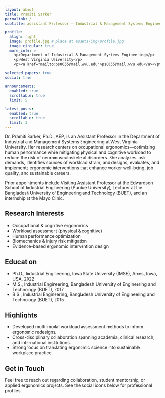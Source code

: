 ```yaml
---
layout: about
title: Pramiti Sarker
permalink: /
subtitle: Assistant Professor – Industrial & Management Systems Engineering, West Virginia University

profile:
  align: right
  image: profile.jpg # place at assets/img/profile.jpg
  image_circular: true
  more_info: >
    <p>Department of Industrial & Management Systems Engineering</p>
    <p>West Virginia University</p>
    <p><a href="mailto:ps0035@mail.wvu.edu">ps0035@mail.wvu.edu</a></p>

selected_papers: true
social: true

announcements:
  enabled: true
  scrollable: true
  limit: 5

latest_posts:
  enabled: true
  scrollable: true
  limit: 3
---
```


Dr. Pramiti Sarker, Ph.D., AEP, is an Assistant Professor in the Department of Industrial and Management Systems Engineering at West Virginia University. Her research centers on occupational ergonomics—optimizing human performance while mitigating physical and cognitive workload to reduce the risk of neuromusculoskeletal disorders. She analyzes task demands, identifies sources of workload strain, and designs, evaluates, and implements ergonomic interventions that enhance worker well-being, job quality, and sustainable careers.

Prior appointments include Visiting Assistant Professor at the Edwardson School of Industrial Engineering (Purdue University), Lecturer at the Bangladesh University of Engineering and Technology (BUET), and an internship at the Mayo Clinic.

## Research Interests
- Occupational & cognitive ergonomics
- Workload assessment (physical & cognitive)
- Human performance optimization
- Biomechanics & injury risk mitigation
- Evidence-based ergonomic intervention design

## Education
- Ph.D., Industrial Engineering, Iowa State University (IMSE), Ames, Iowa, USA, 2022
- M.S., Industrial Engineering, Bangladesh University of Engineering and Technology (BUET), 2017
- B.S., Industrial Engineering, Bangladesh University of Engineering and Technology (BUET), 2015

## Highlights
- Developed multi-modal workload assessment methods to inform ergonomic redesigns.
- Cross-disciplinary collaboration spanning academia, clinical research, and international institutions.
- Strong focus on translating ergonomic science into sustainable workplace practice.

## Get in Touch
Feel free to reach out regarding collaboration, student mentorship, or applied ergonomics projects. See the social icons below for professional profiles.
